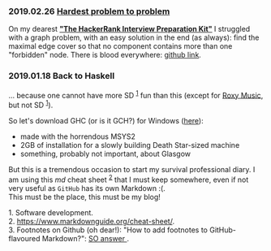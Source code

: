 ### 2019.02.26 [Hardest problem to problem](https://www.youtube.com/watch?v=K4dx42YzQCE)
On my dearest **["The HackerRank Interview Preparation Kit"](https://www.hackerrank.com/interview/interview-preparation-kit)** I struggled with a graph problem, with an easy solution in the end (as always): find the maximal edge cover so that no component contains more than one "forbidden" node. There is blood everywhere: [github link](
https://github.com/landron/Problems/tree/public-master/hackerrank/algo/Graph%20Theory/isolate_nodes).

### 2019.01.18 Back to Haskell

   ... because one cannot have more SD <sup name="a1">[1](#f1)</sup> fun than this (except for [Roxy Music](https://www.youtube.com/watch?v=kOnde5c7OG8), but not SD <sup name="a1_1">[1](#f1)</sup>).
   
   So let's download GHC (or is it GCH?) for Windows ([here](https://www.haskell.org/platform/windows.html)):
   - made with the horrendous MSYS2  
   - 2GB of installation for a slowly building Death Star-sized machine
   - something, probably not important, about Glasgow
   
 But this is a tremendous occasion to start my survival professional diary. I am using this *md* cheat sheet <sup name="a2">[2](#f2)</sup> that I must keep somewhere, even if not very useful as `GitHub` has its own Markdown :(.    
  This must be the place, this must be my blog!

<a id="f1">1.</a> Software development.  
<a id="f2">2.</a> https://www.markdownguide.org/cheat-sheet/.   
<a id="f3">3.</a> Footnotes on Github (oh dear!): "How to add footnotes to GitHub-flavoured Markdown?": [SO answer
](https://stackoverflow.com/a/32119820/1032277).
